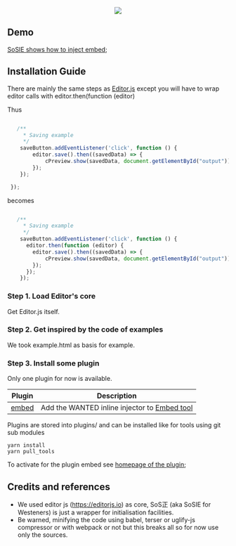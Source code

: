 <a href="https://sosie.sos-productions.com/editor.js/"><p align="center"><img src="https://capella.pics/79ce946a-d636-41cd-aa96-d3bc5ecfde03.jpg"></p></a>

## Demo

[SoSIE shows how to inject embed](http://sosie.sos-productions.com/);

## Installation Guide

There are mainly the same steps as  [Editor.js](http://editorjs.io/)
except you will have to wrap editor calls with editor.then(function (editor) 

Thus

```js

   /**
     * Saving example
     */
    saveButton.addEventListener('click', function () {
        editor.save().then((savedData) => {
            cPreview.show(savedData, document.getElementById("output"));
        });
    });

 });

```

becomes

```js

   /**
     * Saving example
     */
    saveButton.addEventListener('click', function () {
      editor.then(function (editor) {
        editor.save().then((savedData) => {
            cPreview.show(savedData, document.getElementById("output"));
        });
      });
    });

```

### Step 1. Load Editor's core

Get Editor.js itself. 


### Step 2. Get inspired by the code of examples

We took example.html as basis for example.

### Step 3. Install some plugin

Only one plugin for now is available.

 Plugin | Description
-- | -- 
[embed](https://twitter.com/codex_team) | Add the WANTED inline injector to [Embed tool](https://github.com/editor-js/embed)


Plugins are stored into plugins/ and can be installed like for tools using git sub modules

```shell
yarn install
yarn pull_tools
```

To activate for the plugin embed see [homepage of the plugin](https://github.com/sosie-js/embed);


## Credits and references

- We used editor js (https://editorjs.io) as core, SoS正 (aka SoSIE for Westeners) is just a wrapper for initialisation facilities.
- Be warned, minifying the code using babel, terser or uglify-js compressor or with webpack or not but this breaks all so for now use only the sources.

